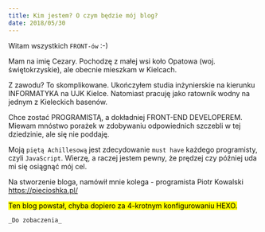 ```yaml
---
title: Kim jestem? O czym będzie mój blog?
date: 2018/05/30
---
```


Witam wszystkich `FRONT-ów` :-)

Mam na imię Cezary. Pochodzę z małej wsi koło Opatowa (woj. świętokrzyskie),
ale obecnie mieszkam w Kielcach.

Z zawodu? To skomplikowane. Ukończyłem studia inżynierskie na kierunku
INFORMATYKA na UJK Kielce. Natomiast pracuję jako ratownik wodny na jednym z
Kieleckich basenów.

Chce zostać PROGRAMISTĄ, a dokładniej FRONT-END DEVELOPEREM. Miewam
mnóstwo porażek w zdobywaniu odpowiednich szczebli w tej dziedzinie,
ale się nie poddaję.

Moją `piętą Achillesową` jest zdecydowanie `must have` każdego
programisty, czyli `JavaScript`. Wierzę, a raczej jestem pewny, że
prędzej czy później uda mi się osiągnąć mój cel.

Na stworzenie bloga, namówił mnie kolega - programista Piotr Kowalski <https://piecioshka.pl/>

<mark>Ten blog powstał, chyba dopiero za 4-krotnym konfigurowaniu HEXO.</mark>

    _Do zobaczenia_
